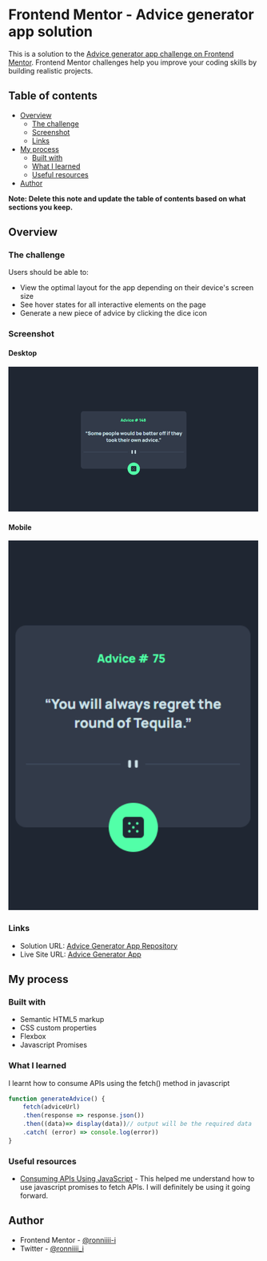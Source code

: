 # Frontend Mentor - Advice generator app solution

This is a solution to the [Advice generator app challenge on Frontend Mentor](https://www.frontendmentor.io/challenges/advice-generator-app-QdUG-13db). Frontend Mentor challenges help you improve your coding skills by building realistic projects.

## Table of contents

- [Overview](#overview)
  - [The challenge](#the-challenge)
  - [Screenshot](#screenshot)
  - [Links](#links)
- [My process](#my-process)
  - [Built with](#built-with)
  - [What I learned](#what-i-learned)
  - [Useful resources](#useful-resources)
- [Author](#author)

**Note: Delete this note and update the table of contents based on what sections you keep.**

## Overview

### The challenge

Users should be able to:

- View the optimal layout for the app depending on their device's screen size
- See hover states for all interactive elements on the page
- Generate a new piece of advice by clicking the dice icon

### Screenshot
#### Desktop

<img src="images/advice-d.png" style="width: 500px;">

#### Mobile

<img src="images/advice.png" style="width: 500px;">

### Links

- Solution URL: [Advice Generator App Repository](https://your-solution-url.com)
- Live Site URL: [Advice Generator App](https://ronniiii-i.github.io/projects/advice-generator-app/)

## My process

### Built with

- Semantic HTML5 markup
- CSS custom properties
- Flexbox
- Javascript Promises


### What I learned

I learnt how to consume APIs using the fetch() method in javascript

```js
function generateAdvice() {
    fetch(adviceUrl)
    .then(response => response.json())
    .then((data)=> display(data))// output will be the required data
    .catch( (error) => console.log(error))
}
```

### Useful resources

- [Consuming APIs Using JavaScript](https://medium.com/swlh/consuming-apis-using-javascript-c980abd36d59) - This helped me understand how to use javascript promises to fetch APIs. I will definitely be using it going forward.

## Author

- Frontend Mentor - [@ronniiii-i](https://www.frontendmentor.io/profile/ronniiii-i)
- Twitter - [@ronniiii_i](https://www.twitter.com/ronniiii_i)

